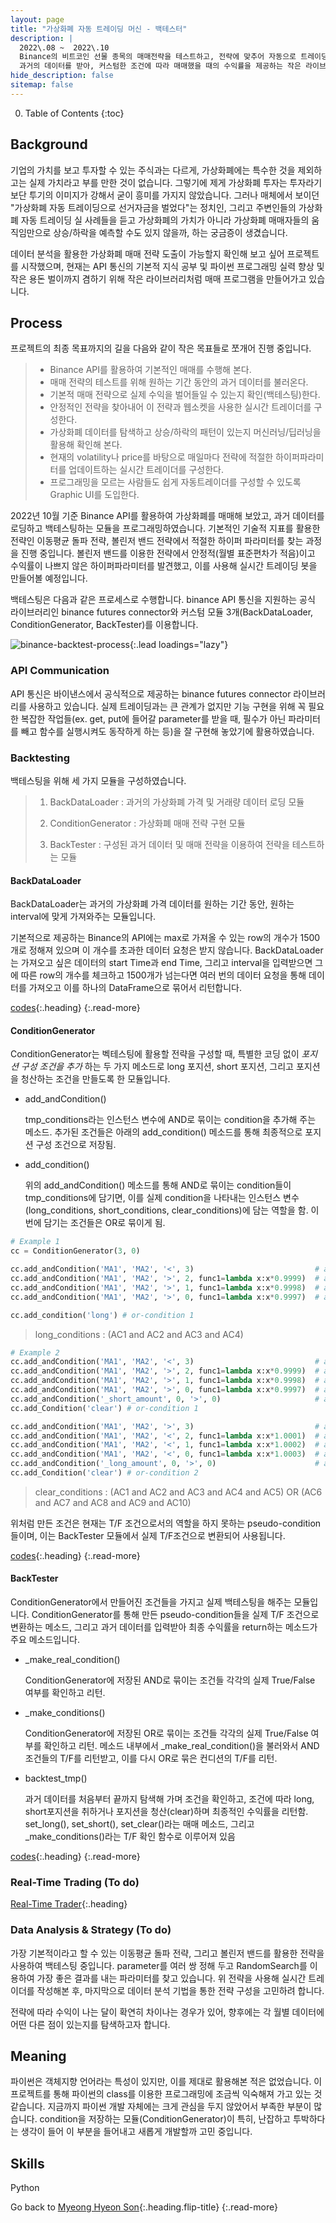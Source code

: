 ```yaml
---
layout: page
title: "가상화폐 자동 트레이딩 머신 - 백테스터"
description: |
  2022\.08 ~  2022\.10  
  Binance의 비트코인 선물 종목의 매매전략을 테스트하고, 전략에 맞추어 자동으로 트레이딩하는 봇을 만드는 개인 프로젝트입니다.
  과거의 데이터를 받아, 커스텀한 조건에 따라 매매했을 때의 수익률을 제공하는 작은 라이브러리 형태의 백테스터를 작성하였습니다.
hide_description: false
sitemap: false
---
```


0. Table of Contents
{:toc}


## Background

기업의 가치를 보고 투자할 수 있는 주식과는 다르게, 가상화폐에는 특수한 것을 제외하고는 실제 가치라고 부를 만한 것이 없습니다. 그렇기에 제게 가상화폐 투자는 투자라기보단 투기의 이미지가 강해서 굳이 흥미를 가지지 않았습니다. 그러나 매체에서 보이던 "가상화폐 자동 트레이딩으로 선거자금을 벌었다"는 정치인, 그리고 주변인들의 가상화폐 자동 트레이딩 실 사례들을 듣고 가상화폐의 가치가 아니라 가상화폐 매매자들의 움직임만으로 상승/하락을 예측할 수도 있지 않을까, 하는 궁금증이 생겼습니다.

데이터 분석을 활용한 가상화폐 매매 전략 도출이 가능할지 확인해 보고 싶어 프로젝트를 시작했으며, 현재는 API 통신의 기본적 지식 공부 및 파이썬 프로그래밍 실력 향상 및 작은 용돈 벌이까지 겸하기 위해 작은 라이브러리처럼 매매 프로그램을 만들어가고 있습니다.


## Process

프로젝트의 최종 목표까지의 길을 다음와 같이 작은 목표들로 쪼개어 진행 중입니다.

> - Binance API를 활용하여 기본적인 매매를 수행해 본다.
> - 매매 전략의 테스트를 위해 원하는 기간 동안의 과거 데이터를 불러온다.
> - 기본적 매매 전략으로 실제 수익을 벌어들일 수 있는지 확인(백테스팅)한다.
> - 안정적인 전략을 찾아내어 이 전략과 웹소켓을 사용한 실시간 트레이더를 구성한다.
> - 가상화폐 데이터를 탐색하고 상승/하락의 패턴이 있는지 머신러닝/딥러닝을 활용해 확인해 본다.
> - 현재의 volatility나 price를 바탕으로 매일마다 전략에 적절한 하이퍼파라미터를 업데이트하는 실시간 트레이더를 구성한다.
> - 프로그래밍을 모르는 사람들도 쉽게 자동트레이더를 구성할 수 있도록 Graphic UI를 도입한다.

2022년 10월 기준 Binance API를 활용하여 가상화폐를 매매해 보았고, 과거 데이터를 로딩하고 백테스팅하는 모듈을 프로그래밍하였습니다. 기본적인 기술적 지표를 활용한 전략인 이동평균 돌파 전략, 볼린저 밴드 전략에서 적절한 하이퍼 파라미터를 찾는 과정을 진행 중입니다. 볼린저 밴드를 이용한 전략에서 안정적(월별 표준편차가 적음)이고 수익률이 나쁘지 않은 하이퍼파라미터를 발견했고, 이를 사용해 실시간 트레이딩 봇을 만들어볼 예정입니다.

백테스팅은 다음과 같은 프로세스로 수행합니다. binance API 통신을 지원하는 공식 라이브러리인 binance futures connector와 커스텀 모듈 3개(BackDataLoader, ConditionGenerator, BackTester)를 이용합니다.

![binance-backtest-process](/assets/img/projects/binance-backtest-process.jpg){:.lead loadings="lazy"}

### API Communication

API 통신은 바이낸스에서 공식적으로 제공하는 binance futures connector 라이브러리를 사용하고 있습니다. 실제 트레이딩과는 큰 관계가 없지만 기능 구현을 위해 꼭 필요한 복잡한 작업들(ex. get, put에 들어갈 parameter를 받을 때, 필수가 아닌 파라미터를 빼고 함수를 실행시켜도 동작하게 하는 등)을 잘 구현해 놓았기에 활용하였습니다.


### Backtesting

백테스팅을 위해 세 가지 모듈을 구성하였습니다.

> 1. BackDataLoader : 과거의 가상화폐 가격 및 거래량 데이터 로딩 모듈
> 
> 2. ConditionGenerator : 가상화폐 매매 전략 구현 모듈
> 
> 3. BackTester : 구성된 과거 데이터 및 매매 전략을 이용하여 전략을 테스트하는 모듈


####  BackDataLoader

BackDataLoader는 과거의 가상화폐 가격 데이터를 원하는 기간 동안, 원하는 interval에 맞게 가져와주는 모듈입니다. 

기본적으로 제공하는 Binance의 API에는 max로 가져올 수 있는 row의 개수가 1500개로 정해져 있으며 이 개수를 초과한 데이터 요청은 받지 않습니다. BackDataLoader는 가져오고 싶은 데이터의 start Time과 end Time, 그리고 interval을 입력받으면 그에 따른 row의 개수를 체크하고 1500개가 넘는다면 여러 번의 데이터 요청을 통해 데이터를 가져오고 이를 하나의 DataFrame으로 묶어서 리턴합니다.

[codes](https://github.com/menmenmeng/TIL/blob/main/AutoTrader/BinanceTrader/binance_trader(backtester)/backTester/BackDataLoader.py){:.heading}
{:.read-more}


####  ConditionGenerator

ConditionGenerator는 벡테스팅에 활용할 전략을 구성할 때, 특별한 코딩 없이 _포지션 구성 조건을 추가_ 하는 두 가지 메소드로 long 포지션, short 포지션, 그리고 포지션을 청산하는 조건을 만들도록 한 모듈입니다.

- add_andCondition()

  tmp_conditions라는 인스턴스 변수에 AND로 묶이는 condition을 추가해 주는 메소드. 추가된 조건들은 아래의 add_condition() 메소드를 통해 최종적으로 포지션 구성 조건으로 저장됨.

- add_condition()

  위의 add_andCondition() 메소드를 통해 AND로 묶이는 condition들이 tmp_conditions에 담기면, 이를 실제 condition을 나타내는 인스턴스 변수(long_conditions, short_conditions, clear_conditions)에 담는 역할을 함. 이번에 담기는 조건들은 OR로 묶이게 됨.


~~~python
# Example 1
cc = ConditionGenerator(3, 0)

cc.add_andCondition('MA1', 'MA2', '<', 3)                           # and-condition 1 (AC1)
cc.add_andCondition('MA1', 'MA2', '>', 2, func1=lambda x:x*0.9999)  # and-condition 2 (AC2)
cc.add_andCondition('MA1', 'MA2', '>', 1, func1=lambda x:x*0.9998)  # and-condition 3 (AC3)
cc.add_andCondition('MA1', 'MA2', '>', 0, func1=lambda x:x*0.9997)  # and-condition 4 (AC4)

cc.add_condition('long') # or-condition 1
~~~

> long_conditions : (AC1 and AC2 and AC3 and AC4)

~~~python
# Example 2
cc.add_andCondition('MA1', 'MA2', '<', 3)                           # and-condition 1 (AC1)
cc.add_andCondition('MA1', 'MA2', '>', 2, func1=lambda x:x*0.9999)  # and-condition 2 (AC2)
cc.add_andCondition('MA1', 'MA2', '>', 1, func1=lambda x:x*0.9998)  # and-condition 3 (AC3)
cc.add_andCondition('MA1', 'MA2', '>', 0, func1=lambda x:x*0.9997)  # and-condition 4 (AC4)
cc.add_andCondition('_short_amount', 0, '>', 0)                     # and-condition 5 (AC5)
cc.add_Condition('clear') # or-condition 1

cc.add_andCondition('MA1', 'MA2', '>', 3)                           # and-condition 6 (AC6)
cc.add_andCondition('MA1', 'MA2', '<', 2, func1=lambda x:x*1.0001)  # and-condition 7 (AC7)
cc.add_andCondition('MA1', 'MA2', '<', 1, func1=lambda x:x*1.0002)  # and-condition 8 (AC8)
cc.add_andCondition('MA1', 'MA2', '<', 0, func1=lambda x:x*1.0003)  # and-condition 9 (AC9)
cc.add_andCondition('_long_amount', 0, '>', 0)                      # and-condition 10 (AC10)
cc.add_Condition('clear') # or-condition 2
~~~

> clear_conditions : (AC1 and AC2 and AC3 and AC4 and AC5) OR (AC6 and AC7 and AC8 and AC9 and AC10)


위처럼 만든 조건은 현재는 T/F 조건으로서의 역할을 하지 못하는 pseudo-condition들이며, 이는 BackTester 모듈에서 실제 T/F조건으로 변환되어 사용됩니다.

[codes](https://github.com/menmenmeng/TIL/blob/main/AutoTrader/BinanceTrader/binance_trader(backtester)/conditionGenerator/ConditionGenerator.py){:.heading}
{:.read-more}


####  BackTester

ConditionGenerator에서 만들어진 조건들을 가지고 실제 백테스팅을 해주는 모듈입니다. ConditionGenerator를 통해 만든 pseudo-condition들을 실제 T/F 조건으로 변환하는 메소드, 그리고 과거 데이터를 입력받아 최종 수익률을 return하는 메소드가 주요 메소드입니다.

- _make_real_condition()

  ConditionGenerator에 저장된 AND로 묶이는 조건들 각각의 실제 True/False 여부를 확인하고 리턴.

- _make_conditions()

  ConditionGenerator에 저장된 OR로 묶이는 조건들 각각의 실제 True/False 여부를 확인하고 리턴.
  메소드 내부에서 _make_real_condition()을 불러와서 AND 조건들의 T/F를 리턴받고, 이를 다시 OR로 묶은 컨디션의 T/F를 리턴.

- backtest_tmp()

  과거 데이터를 처음부터 끝까지 탐색해 가며 조건을 확인하고, 조건에 따라 long, short포지션을 취하거나 포지션을 청산(clear)하며 최종적인 수익률을 리턴함. set_long(), set_short(), set_clear()라는 매매 메소드, 그리고 _make_conditions()라는 T/F 확인 함수로 이루어져 있음


[codes](https://github.com/menmenmeng/TIL/blob/main/AutoTrader/BinanceTrader/binance_trader(backtester)/backTester/BackTester.py){:.heading}
{:.read-more}


### Real-Time Trading (To do)

[Real-Time Trader](/projects/binance-auto-trader-realtime.md){:.heading}

### Data Analysis & Strategy (To do)

가장 기본적이라고 할 수 있는 이동평균 돌파 전략, 그리고 볼린저 밴드를 활용한 전략을 사용하여 백테스팅 중입니다. parameter를 여러 쌍 정해 두고 RandomSearch를 이용하여 가장 좋은 결과를 내는 파라미터를 찾고 있습니다. 위 전략을 사용해 실시간 트레이더를 작성해본 후, 마지막으로 데이터 분석 기법을 통한 전략 구성을 고민하려 합니다.

전략에 따라 수익이 나는 달이 확연히 차이나는 경우가 있어, 향후에는 각 월별 데이터에 어떤 다른 점이 있는지를 탐색하고자 합니다.


## Meaning

파이썬은 객체지향 언어라는 특성이 있지만, 이를 제대로 활용해본 적은 없었습니다. 이 프로젝트를 통해 파이썬의 class를 이용한 프로그래밍에 조금씩 익숙해져 가고 있는 것 같습니다. 지금까지 파이썬 개발 자체에는 크게 관심을 두지 않았어서 부족한 부분이 많습니다. condition을 저장하는 모듈(ConditionGenerator)이 특히, 난잡하고 투박하다는 생각이 들어 이 부분을 들어내고 새롭게 개발할까 고민 중입니다.




## Skills

Python

Go back to [Myeong Hyeon Son](/about/){:.heading.flip-title}
{:.read-more}
